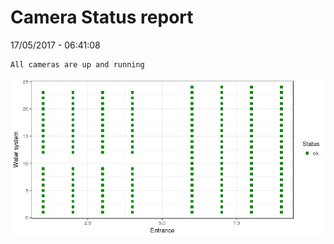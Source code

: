 Camera Status report
================
17/05/2017 - 06:41:08

    All cameras are up and running

![](camreport_files/figure-markdown_github/unnamed-chunk-2-1.png)

